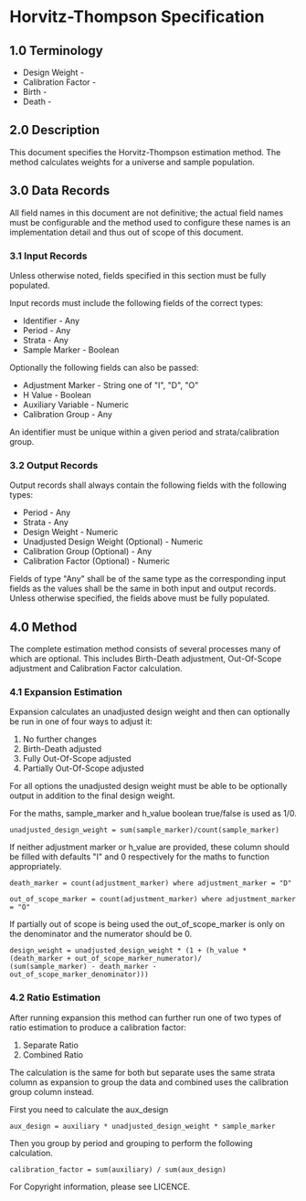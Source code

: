 # Horvitz-Thompson Specification

## 1.0 Terminology

* Design Weight -
* Calibration Factor -
* Birth -
* Death -

## 2.0 Description

This document specifies the Horvitz-Thompson estimation method. The method
calculates weights for a universe and sample population.

## 3.0 Data Records

All field names in this document are not definitive; the actual field names
must be configurable and the method used to configure these names is an
implementation detail and thus out of scope of this document.

### 3.1 Input Records

Unless otherwise noted, fields specified in this section must be fully
populated.

Input records must include the following fields of the correct types:

* Identifier - Any
* Period - Any
* Strata - Any
* Sample Marker - Boolean

Optionally the following fields can also be passed:

* Adjustment Marker - String one of "I", "D", "O"
* H Value - Boolean
* Auxiliary Variable - Numeric
* Calibration Group - Any

An identifier must be unique within a given period and strata/calibration group.

### 3.2 Output Records

Output records shall always contain the following fields with the following
types:

* Period - Any
* Strata - Any
* Design Weight - Numeric
* Unadjusted Design Weight (Optional) - Numeric
* Calibration Group (Optional) - Any
* Calibration Factor (Optional) - Numeric

Fields of type "Any" shall be of the same type as the corresponding input
fields as the values shall be the same in both input and output records.
Unless otherwise specified, the fields above must be fully populated.

## 4.0 Method

The complete estimation method consists of several processes many of which are
optional. This includes Birth-Death adjustment, Out-Of-Scope adjustment and
Calibration Factor calculation.

### 4.1 Expansion Estimation

Expansion calculates an unadjusted design weight and then can optionally be
run in one of four ways to adjust it:

1. No further changes
2. Birth-Death adjusted
3. Fully Out-Of-Scope adjusted
4. Partially Out-Of-Scope adjusted

For all options the unadjusted design weight must be able to be optionally
output in addition to the final design weight.

For the maths, sample_marker and h_value boolean true/false is used as 1/0.

```asciimath
unadjusted_design_weight = sum(sample_marker)/count(sample_marker)
```

If neither adjustment marker or h_value are provided, these column should be
filled with defaults "I" and 0 respectively for the maths to function
appropriately.

```asciimath
death_marker = count(adjustment_marker) where adjustment_marker = "D"
```

```asciimath
out_of_scope_marker = count(adjustment_marker) where adjustment_marker = "O"
```

If partially out of scope is being used the out_of_scope_marker is only on the
denominator and the numerator should be 0.

```asciimath
design_weight = unadjusted_design_weight * (1 + (h_value *
(death_marker + out_of_scope_marker_numerator)/
(sum(sample_marker) - death_marker - out_of_scope_marker_denominator)))
```

### 4.2 Ratio Estimation

After running expansion this method can further run one of two types of ratio
estimation to produce a calibration factor:

1. Separate Ratio
2. Combined Ratio

The calculation is the same for both but separate uses the same strata column
as expansion to group the data and combined uses the calibration group column
instead.

First you need to calculate the aux_design

```asciimath
aux_design = auxiliary * unadjusted_design_weight * sample_marker
```

Then you group by period and grouping to perform the following calculation.

```asciimath
calibration_factor = sum(auxiliary) / sum(aux_design)
```

For Copyright information, please see LICENCE.
